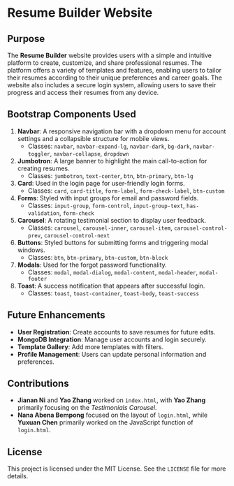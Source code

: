 # Resume Builder Website

## Purpose
The **Resume Builder** website provides users with a simple and intuitive platform to create, customize, and share professional resumes. The platform offers a variety of templates and features, enabling users to tailor their resumes according to their unique preferences and career goals. The website also includes a secure login system, allowing users to save their progress and access their resumes from any device.

## Bootstrap Components Used
1. **Navbar**: A responsive navigation bar with a dropdown menu for account settings and a collapsible structure for mobile views.
    - Classes: `navbar`, `navbar-expand-lg`, `navbar-dark`, `bg-dark`, `navbar-toggler`, `navbar-collapse`, `dropdown`
2. **Jumbotron**: A large banner to highlight the main call-to-action for creating resumes.
    - Classes: `jumbotron`, `text-center`, `btn`, `btn-primary`, `btn-lg`
3. **Card**: Used in the login page for user-friendly login forms.
    - Classes: `card`, `card-title`, `form-label`, `form-check-label`, `btn-custom`
4. **Forms**: Styled with input groups for email and password fields.
    - Classes: `input-group`, `form-control`, `input-group-text`, `has-validation`, `form-check`
5. **Carousel**: A rotating testimonial section to display user feedback.
    - Classes: `carousel`, `carousel-inner`, `carousel-item`, `carousel-control-prev`, `carousel-control-next`
6. **Buttons**: Styled buttons for submitting forms and triggering modal windows.
    - Classes: `btn`, `btn-primary`, `btn-custom`, `btn-block`
7. **Modals**: Used for the forgot password functionality.
    - Classes: `modal`, `modal-dialog`, `modal-content`, `modal-header`, `modal-footer`
8. **Toast**: A success notification that appears after successful login.
    - Classes: `toast`, `toast-container`, `toast-body`, `toast-success`

## Future Enhancements
- **User Registration**: Create accounts to save resumes for future edits.
- **MongoDB Integration**: Manage user accounts and login securely.
- **Template Gallery**: Add more templates with filters.
- **Profile Management**: Users can update personal information and preferences.

## Contributions
- **Jianan Ni** and **Yao Zhang** worked on `index.html`, with **Yao Zhang** primarily focusing on the *Testimonials Carousel*.
- **Nana Abena Bempong** focused on the layout of `login.html`, while **Yuxuan Chen** primarily worked on the JavaScript function of `login.html`.

## License
This project is licensed under the MIT License. See the `LICENSE` file for more details.
